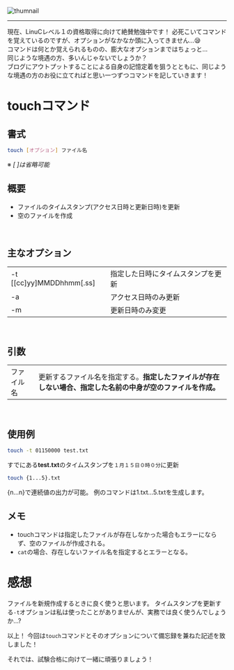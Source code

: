 <!-- 2021-07-26 05:30:20 -->
<!-- Linux学習 -->
<!-- os, linux, centos, コマンド -->
![thumnail](img/pc/linux.png)
***

現在、LinuCレベル１の資格取得に向けて絶賛勉強中です！
必死こいてコマンドを覚えているのですが、オプションがなかなか頭に入ってきません...😪<br>
コマンドは何とか覚えられるものの、膨大なオプションまではちょっと...<br>
同じような境遇の方、多いんじゃないでしょうか？<br>
ブログにアウトプットすることによる自身の記憶定着を狙うとともに、同じような境遇の方のお役に立てればと思い一つずつコマンドを記していきます！

# touchコマンド
## 書式 
```bash
touch [オプション] ファイル名
```
※ *[ ]は省略可能*
<br>

## 概要
- ファイルのタイムスタンプ(アクセス日時と更新日時)を更新 
- 空のファイルを作成

<br>

## 主なオプション
|||
|---|---|
|-t [[cc]yy]MMDDhhmm[.ss]|指定した日時にタイムスタンプを更新|
|-a|アクセス日時のみ更新|
|-m|更新日時のみ変更|
<br>

## 引数
|||
|---|---|
|ファイル名|更新するファイル名を指定する。**指定したファイルが存在しない場合、指定した名前の中身が空のファイルを作成。**|
<br>

## 使用例
```bash
touch -t 01150000 test.txt
```
すでにある**test.txt**のタイムスタンプを`１月１５日０時０分`に更新

```bash
touch {1...5}.txt
```
{n...n}で連続値の出力が可能。
例のコマンドは1.txt...5.txtを生成します。
<br>

## メモ
- touchコマンドは指定したファイルが存在しなかった場合もエラーにならず、空のファイルが作成される。
- `cat`の場合、存在しないファイル名を指定するとエラーとなる。
  
# 感想
ファイルを新規作成するときに良く使うと思います。
タイムスタンプを更新する`-t`オプションは私は使ったことがありませんが、実務では良く使うんでしょうか...?

以上！
今回は`touch`コマンドとそのオプションについて備忘録を兼ねた記述を致しました！

それでは、試験合格に向けて一緒に頑張りましょう！